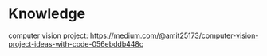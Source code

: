 # Knowledge

computer vision project:
https://medium.com/@amit25173/computer-vision-project-ideas-with-code-056ebddb448c
